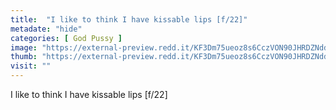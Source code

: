 ```yaml
---
title:  "I like to think I have kissable lips [f/22]"
metadate: "hide"
categories: [ God Pussy ]
image: "https://external-preview.redd.it/KF3Dm75ueoz8s6CczVON90JHRDZNdduqWKxVsw0UKqs.jpg?auto=webp&s=308832edb4c3fc3fffcfbd698c7736ea1a40b5fc"
thumb: "https://external-preview.redd.it/KF3Dm75ueoz8s6CczVON90JHRDZNdduqWKxVsw0UKqs.jpg?width=320&crop=smart&auto=webp&s=ac18ab2d0272c06e0e7502465707ec4a78a80def"
visit: ""
---
```

I like to think I have kissable lips [f/22]
